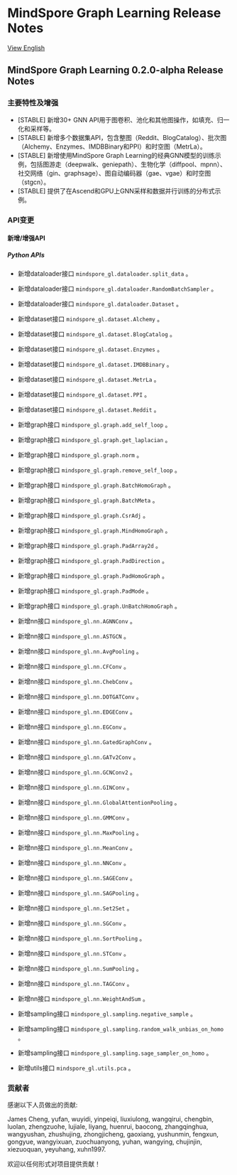 # MindSpore Graph Learning Release Notes

[View English](./RELEASE.md)

## MindSpore Graph Learning 0.2.0-alpha Release Notes

### 主要特性及增强

- [STABLE] 新增30+ GNN API用于图卷积、池化和其他图操作，如填充、归一化和采样等。
- [STABLE] 新增多个数据集API，包含整图（Reddit、BlogCatalog）、批次图（Alchemy、Enzymes、IMDBBinary和PPI）和时空图（MetrLa）。
- [STABLE] 新增使用MindSpore Graph Learning的经典GNN模型的训练示例，包括图游走（deepwalk、geniepath）、生物化学（diffpool、mpnn）、社交网络（gin、graphsage）、图自动编码器（gae、vgae）和时空图（stgcn）。
- [STABLE] 提供了在Ascend和GPU上GNN采样和数据并行训练的分布式示例。

### API变更

#### 新增/增强API

##### Python APIs

- 新增dataloader接口 `mindspore_gl.dataloader.split_data` 。
- 新增dataloader接口 `mindspore_gl.dataloader.RandomBatchSampler` 。
- 新增dataloader接口 `mindspore_gl.dataloader.Dataset` 。

- 新增dataset接口 `mindspore_gl.dataset.Alchemy` 。
- 新增dataset接口 `mindspore_gl.dataset.BlogCatalog` 。
- 新增dataset接口 `mindspore_gl.dataset.Enzymes` 。
- 新增dataset接口 `mindspore_gl.dataset.IMDBBinary` 。
- 新增dataset接口 `mindspore_gl.dataset.MetrLa` 。
- 新增dataset接口 `mindspore_gl.dataset.PPI` 。
- 新增dataset接口 `mindspore_gl.dataset.Reddit` 。

- 新增graph接口 `mindspore_gl.graph.add_self_loop` 。
- 新增graph接口 `mindspore_gl.graph.get_laplacian` 。
- 新增graph接口 `mindspore_gl.graph.norm` 。
- 新增graph接口 `mindspore_gl.graph.remove_self_loop` 。
- 新增graph接口 `mindspore_gl.graph.BatchHomoGraph` 。
- 新增graph接口 `mindspore_gl.graph.BatchMeta` 。
- 新增graph接口 `mindspore_gl.graph.CsrAdj` 。
- 新增graph接口 `mindspore_gl.graph.MindHomoGraph` 。
- 新增graph接口 `mindspore_gl.graph.PadArray2d` 。
- 新增graph接口 `mindspore_gl.graph.PadDirection` 。
- 新增graph接口 `mindspore_gl.graph.PadHomoGraph` 。
- 新增graph接口 `mindspore_gl.graph.PadMode` 。
- 新增graph接口 `mindspore_gl.graph.UnBatchHomoGraph` 。

- 新增nn接口 `mindspore_gl.nn.AGNNConv` 。
- 新增nn接口 `mindspore_gl.nn.ASTGCN` 。
- 新增nn接口 `mindspore_gl.nn.AvgPooling` 。
- 新增nn接口 `mindspore_gl.nn.CFConv` 。
- 新增nn接口 `mindspore_gl.nn.ChebConv` 。
- 新增nn接口 `mindspore_gl.nn.DOTGATConv` 。
- 新增nn接口 `mindspore_gl.nn.EDGEConv` 。
- 新增nn接口 `mindspore_gl.nn.EGConv` 。
- 新增nn接口 `mindspore_gl.nn.GatedGraphConv` 。
- 新增nn接口 `mindspore_gl.nn.GATv2Conv` 。
- 新增nn接口 `mindspore_gl.nn.GCNConv2` 。
- 新增nn接口 `mindspore_gl.nn.GINConv` 。
- 新增nn接口 `mindspore_gl.nn.GlobalAttentionPooling` 。
- 新增nn接口 `mindspore_gl.nn.GMMConv` 。
- 新增nn接口 `mindspore_gl.nn.MaxPooling` 。
- 新增nn接口 `mindspore_gl.nn.MeanConv` 。
- 新增nn接口 `mindspore_gl.nn.NNConv` 。
- 新增nn接口 `mindspore_gl.nn.SAGEConv` 。
- 新增nn接口 `mindspore_gl.nn.SAGPooling` 。
- 新增nn接口 `mindspore_gl.nn.Set2Set` 。
- 新增nn接口 `mindspore_gl.nn.SGConv` 。
- 新增nn接口 `mindspore_gl.nn.SortPooling` 。
- 新增nn接口 `mindspore_gl.nn.STConv` 。
- 新增nn接口 `mindspore_gl.nn.SumPooling` 。
- 新增nn接口 `mindspore_gl.nn.TAGConv` 。
- 新增nn接口 `mindspore_gl.nn.WeightAndSum` 。

- 新增sampling接口 `mindspore_gl.sampling.negative_sample` 。
- 新增sampling接口 `mindspore_gl.sampling.random_walk_unbias_on_homo` 。
- 新增sampling接口 `mindspore_gl.sampling.sage_sampler_on_homo` 。

- 新增utils接口 `mindspore_gl.utils.pca` 。

### 贡献者

感谢以下人员做出的贡献:

James Cheng, yufan, wuyidi, yinpeiqi, liuxiulong, wangqirui, chengbin, luolan, zhengzuohe, lujiale, liyang, huenrui, baocong, zhangqinghua, wangyushan, zhushujing, zhongjicheng, gaoxiang, yushunmin, fengxun, gongyue, wangyixuan, zuochuanyong, yuhan, wangying, chujinjin, xiezuoquan, yeyuhang, xuhn1997.

欢迎以任何形式对项目提供贡献！
